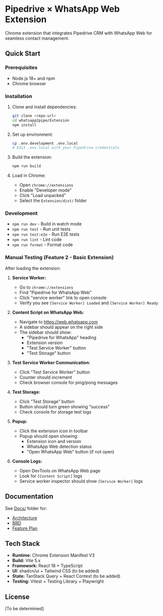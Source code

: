 # Pipedrive × WhatsApp Web Extension

Chrome extension that integrates Pipedrive CRM with WhatsApp Web for seamless contact management.

## Quick Start

### Prerequisites
- Node.js 18+ and npm
- Chrome browser

### Installation

1. Clone and install dependencies:
   ```bash
   git clone <repo-url>
   cd whatsapp2pipe/Extension
   npm install
   ```

2. Set up environment:
   ```bash
   cp .env.development .env.local
   # Edit .env.local with your Pipedrive credentials
   ```

3. Build the extension:
   ```bash
   npm run build
   ```

4. Load in Chrome:
   - Open `chrome://extensions`
   - Enable "Developer mode"
   - Click "Load unpacked"
   - Select the `Extension/dist/` folder

### Development

- `npm run dev` - Build in watch mode
- `npm run test` - Run unit tests
- `npm run test:e2e` - Run E2E tests
- `npm run lint` - Lint code
- `npm run format` - Format code

### Manual Testing (Feature 2 - Basic Extension)

After loading the extension:

1. **Service Worker:**
   - Go to `chrome://extensions`
   - Find "Pipedrive for WhatsApp Web"
   - Click "service worker" link to open console
   - Verify you see `[Service Worker] Loaded` and `[Service Worker] Ready`

2. **Content Script on WhatsApp Web:**
   - Navigate to https://web.whatsapp.com
   - A sidebar should appear on the right side
   - The sidebar should show:
     - "Pipedrive for WhatsApp" heading
     - Extension version
     - "Test Service Worker" button
     - "Test Storage" button

3. **Test Service Worker Communication:**
   - Click "Test Service Worker" button
   - Counter should increment
   - Check browser console for ping/pong messages

4. **Test Storage:**
   - Click "Test Storage" button
   - Button should turn green showing "success"
   - Check console for storage test logs

5. **Popup:**
   - Click the extension icon in toolbar
   - Popup should open showing:
     - Extension icon and version
     - WhatsApp Web detection status
     - "Open WhatsApp Web" button (if not open)

6. **Console Logs:**
   - Open DevTools on WhatsApp Web page
   - Look for `[Content Script]` logs
   - Service worker inspector should show `[Service Worker]` logs

## Documentation

See [Docs/](../Docs/) folder for:
- [Architecture](../Docs/Architecture/Chrome-Extension-Architecture.md)
- [BRD](../Docs/BRDs/BRD-001-MVP-Pipedrive-WhatsApp.md)
- [Feature Plan](../Docs/Plans/Plan-001-MVP-Feature-Breakdown.md)

## Tech Stack

- **Runtime:** Chrome Extension Manifest V3
- **Build:** Vite 5.x
- **Framework:** React 18 + TypeScript
- **UI:** shadcn/ui + Tailwind CSS (to be added)
- **State:** TanStack Query + React Context (to be added)
- **Testing:** Vitest + Testing Library + Playwright

## License

[To be determined]
